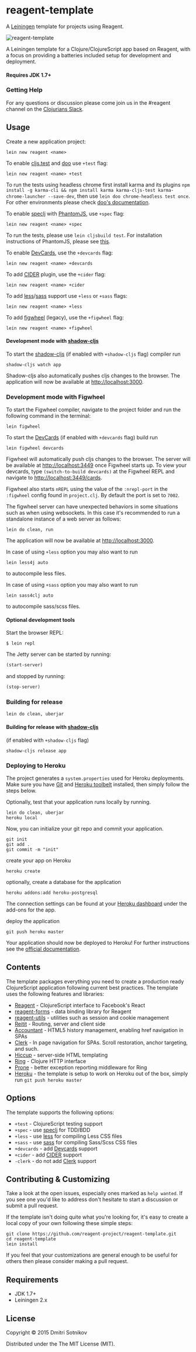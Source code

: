 # reagent-template

A [Leiningen](http://leiningen.org/) template for projects using Reagent.

![reagent-template](logo-rounded.jpg)

A Leiningen template for a Clojure/ClojureScript app based on Reagent, with a focus on providing
a batteries included setup for development and deployment.

#### Requires JDK 1.7+

### Getting Help

For any questions or discussion please come join us in the #reagent channel on the [Clojurians Slack](http://clojurians.net/).

## Usage

Create a new application project:

```
lein new reagent <name>
```

To enable [cljs.test](https://github.com/clojure/clojurescript/blob/master/src/main/cljs/cljs/test.cljs) and [doo](https://github.com/bensu/doo) use `+test` flag:

```
lein new reagent <name> +test
```
To run the tests using headless chrome first install karma and its plugins `npm install -g karma-cli && npm install karma karma-cljs-test karma-chrome-launcher --save-dev`, then use `lein doo chrome-headless test once`. For other environments please check [doo's documentation](https://github.com/bensu/doo#setting-up-environments).

To enable [speclj](https://github.com/slagyr/speclj) with [PhantomJS](http://phantomjs.org/), use `+spec` flag:

```
lein new reagent <name> +spec
```
To run the tests, please use `lein cljsbuild test`. For installation instructions of PhantomJS, please see [this](http://phantomjs.org/download.html).

To enable [DevCards](https://github.com/bhauman/devcards), use the `+devcards` flag:

```
lein new reagent <name> +devcards
```

To add [CIDER](https://github.com/clojure-emacs/cider) plugin, use the `+cider` flag:

```
lein new reagent <name> +cider
```

To add  [less](https://github.com/Deraen/less4clj)/[sass](https://github.com/Deraen/sass4clj) support
use `+less` or `+sass` flags:

```
lein new reagent <name> +less
```

To add [figwheel](https://github.com/bhauman/lein-figwheel/) (legacy), use the `+figwheel` flag:
```
lein new reagent <name> +figwheel
```

#### Development mode with [shadow-cljs](https://github.com/thheller/shadow-cljs)

To start the [shadow-cljs](https://github.com/thheller/shadow-cljs) (if enabled with `+shadow-cljs` flag) compiler run
```
shadow-cljs watch app
```

Shadow-cljs also automatically pushes cljs changes to the browser. The application will now be available at [http://localhost:3000](http://localhost:3000).

### Development mode with Figwheel

To start the Figwheel compiler, navigate to the project folder and run the following command in the terminal:

```
lein figwheel
```
To start the [DevCards](https://github.com/bhauman/devcards) (if enabled with `+devcards` flag) build run

```
lein figwheel devcards
```

Figwheel will automatically push cljs changes to the browser. The server will be available at [http://localhost:3449](http://localhost:3449)
once Figwheel starts up. To view your devcards, type `(switch-to-build devcards)` at the Figwheel REPL and navigate to [http://localhost:3449/cards](http://localhost:3449/cards).

Figwheel also starts `nREPL` using the value of the `:nrepl-port` in the `:figwheel`
config found in `project.clj`. By default the port is set to `7002`.

The figwheel server can have unexpected behaviors in some situations such as when using
websockets. In this case it's recommended to run a standalone instance of a web server as follows:

```
lein do clean, run
```

The application will now be available at [http://localhost:3000](http://localhost:3000).


In case of using `+less` option you may also want to run
```
lein less4j auto
```
to autocompile less files.

In case of using `+sass` option you may also want to run
```
lein sass4clj auto
```
to autocompile sass/scss files.


#### Optional development tools

Start the browser REPL:

```
$ lein repl
```
The Jetty server can be started by running:

```clojure
(start-server)
```
and stopped by running:
```clojure
(stop-server)
```

### Building for release

```
lein do clean, uberjar
```

#### Building for release with [shadow-cljs](https://github.com/thheller/shadow-cljs) 
(if enabled with `+shadow-cljs` flag)
```
shadow-cljs release app
```

### Deploying to Heroku

The project generates a `system.properties` used for Heroku deployments. Make sure you have [Git](http://git-scm.com/downloads) and [Heroku toolbelt](https://toolbelt.heroku.com/) installed, then simply follow the steps below.

Optionally, test that your application runs locally by running.

```
lein do clean, uberjar
heroku local
```

Now, you can initialize your git repo and commit your application.

```
git init
git add .
git commit -m "init"
```
create your app on Heroku

```
heroku create
```

optionally, create a database for the application

```
heroku addons:add heroku-postgresql
```

The connection settings can be found at your [Heroku dashboard](https://dashboard.heroku.com/apps/) under the add-ons for the app.

deploy the application

```
git push heroku master
```

Your application should now be deployed to Heroku!
For further instructions see the [official documentation](https://devcenter.heroku.com/articles/clojure).

## Contents

The template packages everything you need to create a production ready ClojureScript application following current best practices. The template uses the following features and libraries:

* [Reagent](https://github.com/reagent-project/reagent) - ClojureScript interface to Facebook's React
* [reagent-forms](https://github.com/reagent-project/reagent-forms) - data binding library for Reagent
* [reagent-utils](https://github.com/reagent-project/reagent-utils) - utilities such as session and cookie management
* [Reitit](https://metosin.github.io/reitit/) - Routing, server and client side
* [Accountant](https://github.com/venantius/accountant) - HTML5 history management, enabling href navigation in SPAs
* [Clerk](https://github.com/PEZ/clerk) - In page navigation for SPAs. Scroll restoration, anchor targeting, and such.
* [Hiccup](https://github.com/weavejester/hiccup) - server-side HTML templating
* [Ring](https://github.com/ring-clojure/ring) - Clojure HTTP interface
* [Prone](https://github.com/magnars/prone) - better exception reporting middleware for Ring
* [Heroku](https://www.heroku.com/) - the template is setup to work on Heroku out of the box, simply run `git push heroku master`

## Options

The template supports the following options:

* `+test` - ClojureScript testing support
* `+spec` - use [speclj](https://github.com/slagyr/speclj) for TDD/BDD
* `+less` - use [less](https://github.com/Deraen/less4clj) for compiling Less CSS files
* `+sass` - use [sass](https://github.com/Deraen/sass4clj) for compiling Sass/Scss CSS files
* `+devcards` - add [Devcards](https://github.com/bhauman/devcards) support
* `+cider` - add [CIDER](https://github.com/clojure-emacs/cider) support
* `-clerk` - do not add [Clerk](https://github.com/PEZ/clerk) support

## Contributing & Customizing

Take a look at the open issues, especially ones marked as `help wanted`. If you see one you'd like to address don't hesitate to start a discussion or submit a pull request.

If the template isn't doing quite what you're looking for, it's easy to create a local copy of your own following these simple steps:

```
git clone https://github.com/reagent-project/reagent-template.git
cd reagent-template
lein install
```

If you feel that your customizations are general enough to be useful for others then please consider making a pull request.

## Requirements

* JDK 1.7+
* Leiningen 2.x

## License

Copyright © 2015 Dmitri Sotnikov

Distributed under the The MIT License (MIT).
